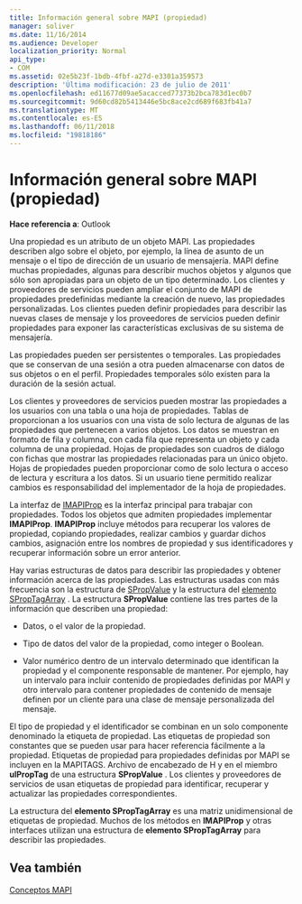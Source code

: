 ```yaml
---
title: Información general sobre MAPI (propiedad)
manager: soliver
ms.date: 11/16/2014
ms.audience: Developer
localization_priority: Normal
api_type:
- COM
ms.assetid: 02e5b23f-1bdb-4fbf-a27d-e3301a359573
description: 'Última modificación: 23 de julio de 2011'
ms.openlocfilehash: ed11677d09ae5acacced77373b2bca783d1ec0b7
ms.sourcegitcommit: 9d60cd82b5413446e5bc8ace2cd689f683fb41a7
ms.translationtype: MT
ms.contentlocale: es-ES
ms.lasthandoff: 06/11/2018
ms.locfileid: "19818186"
---
```

# <a name="mapi-property-overview"></a>Información general sobre MAPI (propiedad)

  
  
**Hace referencia a**: Outlook 
  
Una propiedad es un atributo de un objeto MAPI. Las propiedades describen algo sobre el objeto, por ejemplo, la línea de asunto de un mensaje o el tipo de dirección de un usuario de mensajería. MAPI define muchas propiedades, algunas para describir muchos objetos y algunos que sólo son apropiadas para un objeto de un tipo determinado. Los clientes y proveedores de servicios pueden ampliar el conjunto de MAPI de propiedades predefinidas mediante la creación de nuevo, las propiedades personalizadas. Los clientes pueden definir propiedades para describir las nuevas clases de mensaje y los proveedores de servicios pueden definir propiedades para exponer las características exclusivas de su sistema de mensajería.
  
Las propiedades pueden ser persistentes o temporales. Las propiedades que se conservan de una sesión a otra pueden almacenarse con datos de sus objetos o en el perfil. Propiedades temporales sólo existen para la duración de la sesión actual. 
  
Los clientes y proveedores de servicios pueden mostrar las propiedades a los usuarios con una tabla o una hoja de propiedades. Tablas de proporcionan a los usuarios con una vista de solo lectura de algunas de las propiedades que pertenecen a varios objetos. Los datos se muestran en formato de fila y columna, con cada fila que representa un objeto y cada columna de una propiedad. Hojas de propiedades son cuadros de diálogo con fichas que mostrar las propiedades relacionadas para un único objeto. Hojas de propiedades pueden proporcionar como de solo lectura o acceso de lectura y escritura a los datos. Si un usuario tiene permitido realizar cambios es responsabilidad del implementador de la hoja de propiedades.
  
La interfaz de [IMAPIProp](imapipropiunknown.md) es la interfaz principal para trabajar con propiedades. Todos los objetos que admiten propiedades implementar **IMAPIProp**. **IMAPIProp** incluye métodos para recuperar los valores de propiedad, copiando propiedades, realizar cambios y guardar dichos cambios, asignación entre los nombres de propiedad y sus identificadores y recuperar información sobre un error anterior. 
  
Hay varias estructuras de datos para describir las propiedades y obtener información acerca de las propiedades. Las estructuras usadas con más frecuencia son la estructura de [SPropValue](spropvalue.md) y la estructura del [elemento SPropTagArray](sproptagarray.md) . La estructura **SPropValue** contiene las tres partes de la información que describen una propiedad: 
  
- Datos, o el valor de la propiedad.
    
- Tipo de datos del valor de la propiedad, como integer o Boolean. 
    
- Valor numérico dentro de un intervalo determinado que identifican la propiedad y el componente responsable de mantener. Por ejemplo, hay un intervalo para incluir contenido de propiedades definidas por MAPI y otro intervalo para contener propiedades de contenido de mensaje definen por un cliente para una clase de mensaje personalizada del mensaje. 
    
El tipo de propiedad y el identificador se combinan en un solo componente denominado la etiqueta de propiedad. Las etiquetas de propiedad son constantes que se pueden usar para hacer referencia fácilmente a la propiedad. Etiquetas de propiedad para propiedades definidas por MAPI se incluyen en la MAPITAGS. Archivo de encabezado de H y en el miembro **ulPropTag** de una estructura **SPropValue** . Los clientes y proveedores de servicios de usan etiquetas de propiedad para identificar, recuperar y actualizar las propiedades correspondientes. 
  
La estructura del **elemento SPropTagArray** es una matriz unidimensional de etiquetas de propiedad. Muchos de los métodos en **IMAPIProp** y otras interfaces utilizan una estructura de **elemento SPropTagArray** para describir las propiedades. 
  
## <a name="see-also"></a>Vea también



[Conceptos MAPI](mapi-concepts.md)

